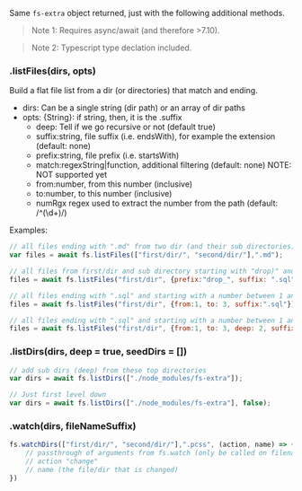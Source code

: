 
Same `fs-extra` object returned, just with the following additional methods. 

> Note 1: Requires async/await (and therefore >7.10).

> Note 2: Typescript type declation included.

### .listFiles(dirs, opts)

Build a flat file list from a dir (or directories) that match and ending. 

- dirs: Can be a single string (dir path) or an array of dir paths
- opts: {String}: if string, then, it is the .suffix
  - deep: Tell if we go recursive or not (default true)
  - suffix:string, file suffix (i.e. endsWith), for example the extension (default: none)
  - prefix:string, file prefix (i.e. startsWith)
  - match:regexString|function, additional filtering (default: none) NOTE: NOT supported yet
  - from:number, from this number (inclusive)
  - to:number, to this number (inclusive)
  - numRgx  regex used to extract the number from the path (default: /^(\d+)/)


Examples: 

```js
// all files ending with ".md" from two dir (and their sub directories)
var files = await fs.listFiles(["first/dir/", "second/dir/"],".md");

// all files from first/dir and sub directory starting with "drop)" and ending with ".sql" 
files = await fs.listFiles("first/dir", {prefix:"drop_", suffix: ".sql"});

// all files ending with ".sql" and starting with a number between 1 and 3 (e.g. 001_my_file.sql)
files = await fs.listFiles("first/dir", {from:1, to: 3, suffix:".sql"})

// all files ending with ".sql" and starting with a number between 1 and 3, 2 directory down (2 including the root)
files = await fs.listFiles("first/dir", {from:1, to: 3, deep: 2, suffix:".sql"})
```

### .listDirs(dirs, deep = true, seedDirs = [])

```js
// add sub dirs (deep) from these top directories
var dirs = await fs.listDirs(["./node_modules/fs-extra"]);

// Just first level down
var dirs = await fs.listDirs(["./node_modules/fs-extra"], false);

```

### .watch(dirs, fileNameSuffix)

```js
fs.watchDirs(["first/dir/", "second/dir/"],".pcss", (action, name) => {
    // passthrough of arguments from fs.watch (only be called on filename that end with the suffix above)
    // action "change"
    // name (the file/dir that is changed)
})
```


